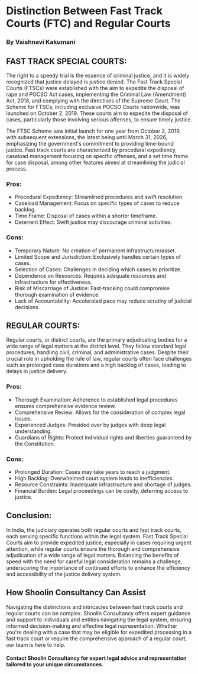 # Distinction Between Fast Track Courts (FTC) and Regular Courts
### By Vaishnavi Kakumani

## FAST TRACK SPECIAL COURTS:
The right to a speedy trial is the essence of criminal justice, and it is widely recognized that justice delayed is justice denied. The Fast Track Special Courts (FTSCs) were established with the aim to expedite the disposal of rape and POCSO Act cases, implementing the Criminal Law (Amendment) Act, 2018, and complying with the directives of the Supreme Court. The Scheme for FTSCs, including exclusive POCSO Courts nationwide, was launched on October 2, 2019. These courts aim to expedite the disposal of cases, particularly those involving serious offenses, to ensure timely justice.

The FTSC Scheme saw initial launch for one year from October 2, 2019, with subsequent extensions, the latest being until March 31, 2026, emphasizing the government's commitment to providing time-bound justice. Fast track courts are characterized by procedural expediency, caseload management focusing on specific offenses, and a set time frame for case disposal, among other features aimed at streamlining the judicial process.

### Pros:
- Procedural Expediency: Streamlined procedures and swift resolution.
- Caseload Management: Focus on specific types of cases to reduce backlog.
- Time Frame: Disposal of cases within a shorter timeframe.
- Deterrent Effect: Swift justice may discourage criminal activities.

### Cons:
- Temporary Nature: No creation of permanent infrastructure/asset.
- Limited Scope and Jurisdiction: Exclusively handles certain types of cases.
- Selection of Cases: Challenges in deciding which cases to prioritize.
- Dependence on Resources: Requires adequate resources and infrastructure for effectiveness.
- Risk of Miscarriage of Justice: Fast-tracking could compromise thorough examination of evidence.
- Lack of Accountability: Accelerated pace may reduce scrutiny of judicial decisions.

## REGULAR COURTS:
Regular courts, or district courts, are the primary adjudicating bodies for a wide range of legal matters at the district level. They follow standard legal procedures, handling civil, criminal, and administrative cases. Despite their crucial role in upholding the rule of law, regular courts often face challenges such as prolonged case durations and a high backlog of cases, leading to delays in justice delivery.

### Pros:
- Thorough Examination: Adherence to established legal procedures ensures comprehensive evidence review.
- Comprehensive Review: Allows for the consideration of complex legal issues.
- Experienced Judges: Presided over by judges with deep legal understanding.
- Guardians of Rights: Protect individual rights and liberties guaranteed by the Constitution.

### Cons:
- Prolonged Duration: Cases may take years to reach a judgment.
- High Backlog: Overwhelmed court system leads to inefficiencies.
- Resource Constraints: Inadequate infrastructure and shortage of judges.
- Financial Burden: Legal proceedings can be costly, deterring access to justice.

## Conclusion:
In India, the judiciary operates both regular courts and fast track courts, each serving specific functions within the legal system. Fast Track Special Courts aim to provide expedited justice, especially in cases requiring urgent attention, while regular courts ensure the thorough and comprehensive adjudication of a wide range of legal matters. Balancing the benefits of speed with the need for careful legal consideration remains a challenge, underscoring the importance of continued efforts to enhance the efficiency and accessibility of the justice delivery system.

## How Shoolin Consultancy Can Assist

Navigating the distinctions and intricacies between fast track courts and regular courts can be complex. Shoolin Consultancy offers expert guidance and support to individuals and entities navigating the legal system, ensuring informed decision-making and effective legal representation. Whether you're dealing with a case that may be eligible for expedited processing in a fast track court or require the comprehensive approach of a regular court, our team is here to help.

#### Contact Shoolin Consultancy for expert legal advice and representation tailored to your unique circumstances.
